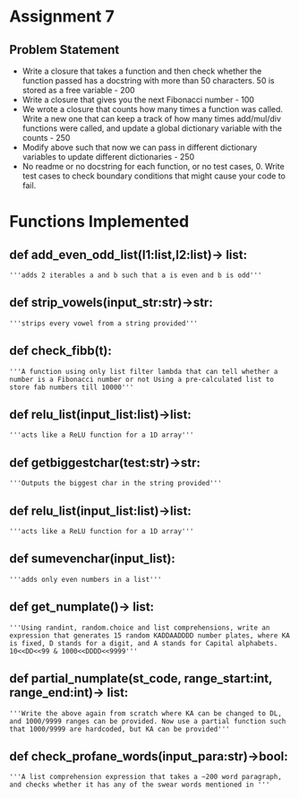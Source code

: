 # Assignment 7

## Problem Statement

- Write a closure that takes a function and then check whether the function passed has a docstring with more than 50 characters. 50 is stored as a free variable - 200
- Write a closure that gives you the next Fibonacci number - 100
- We wrote a closure that counts how many times a function was called. Write a new one that can keep a track of how many times add/mul/div functions were called, and update a global dictionary variable with the counts - 250
- Modify above such that now we can pass in different dictionary variables to update different dictionaries - 250
- No readme or no docstring for each function, or no test cases, 0. Write test cases to check boundary conditions that might cause your code to fail. 
 

#  Functions Implemented 

## def add_even_odd_list(l1:list,l2:list)-> list:
    '''adds 2 iterables a and b such that a is even and b is odd'''

## def strip_vowels(input_str:str)->str:
    '''strips every vowel from a string provided'''

## def check_fibb(t):
    '''A function using only list filter lambda that can tell whether a number is a Fibonacci number or not Using a pre-calculated list to store fab numbers till 10000'''

## def relu_list(input_list:list)->list:
    '''acts like a ReLU function for a 1D array'''

## def getbiggestchar(test:str)->str:
    '''Outputs the biggest char in the string provided'''

## def relu_list(input_list:list)->list:
    '''acts like a ReLU function for a 1D array'''

## def sumevenchar(input_list):
    '''adds only even numbers in a list'''

## def get_numplate()-> list:
    '''Using randint, random.choice and list comprehensions, write an expression that generates 15 random KADDAADDDD number plates, where KA is fixed, D stands for a digit, and A stands for Capital alphabets. 10<<DD<<99 & 1000<<DDDD<<9999'''

## def partial_numplate(st_code, range_start:int, range_end:int)-> list:
    '''Write the above again from scratch where KA can be changed to DL, and 1000/9999 ranges can be provided. Now use a partial function such that 1000/9999 are hardcoded, but KA can be provided'''

## def check_profane_words(input_para:str)->bool:
    '''A list comprehension expression that takes a ~200 word paragraph, and checks whether it has any of the swear words mentioned in '''
